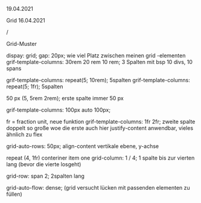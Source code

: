 19.04.2021

Grid 16.04.2021

<section> / <main>

Grid-Muster

</section> </main>

dispay: grid;
gap: 20px; wie viel Platz zwischen meinen grid -elementen
grif-template-columns: 30rem 20 rem 10 rem; 3 Spalten
mit bsp 10 divs, 10 spans

grif-template-columns: repeat(5; 10rem); 5spalten
grif-template-columns: repeat(5; 1fr); 5spalten

50 px (5, 5rem 2rem); erste spalte immer 50 px

grif-template-columns: 100px auto 100px;

fr = fraction unit, neue funktion
grif-template-columns: 1fr 2fr; zweite spalte doppelt so große woe die erste
auch hier justify-content anwendbar, vieles ähnlich zu flex

grid-auto-rows: 50px;
align-content vertikale ebene, y-achse

repeat (4, 1fr)
conteriner item one
grid-column: 1 / 4; 1 spalte bis zur vierten lang (bevor die vierte losgeht)

grid-row: span 2; 2spalten lang

grid-auto-flow: dense; (grid versucht lücken mit passenden elementen zu füllen)
